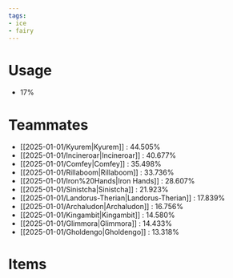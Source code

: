 ```yaml
---
tags:
- ice
- fairy
---
```

# Usage
- 17%
# Teammates
- [[2025-01-01/Kyurem|Kyurem]] : 44.505%
- [[2025-01-01/Incineroar|Incineroar]] : 40.677%
- [[2025-01-01/Comfey|Comfey]] : 35.498%
- [[2025-01-01/Rillaboom|Rillaboom]] : 33.736%
- [[2025-01-01/Iron%20Hands|Iron Hands]] : 28.607%
- [[2025-01-01/Sinistcha|Sinistcha]] : 21.923%
- [[2025-01-01/Landorus-Therian|Landorus-Therian]] : 17.839%
- [[2025-01-01/Archaludon|Archaludon]] : 16.756%
- [[2025-01-01/Kingambit|Kingambit]] : 14.580%
- [[2025-01-01/Glimmora|Glimmora]] : 14.433%
- [[2025-01-01/Gholdengo|Gholdengo]] : 13.318%
# Items
